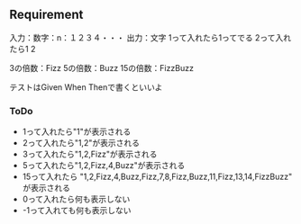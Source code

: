 ## Requirement
入力：数字：n：１２３４・・・
出力：文字
1って入れたら1ってでる
2って入れたら1 2

3の倍数：Fizz
5の倍数：Buzz
15の倍数：FizzBuzz

テストはGiven When Thenで書くといいよ

### ToDo
- 1って入れたら"1"が表示される
- 2って入れたら"1,2"が表示される
- 3って入れたら"1,2,Fizz"が表示される
- 5って入れたら"1,2,Fizz,4,Buzz"が表示される
- 15って入れたら
"1,2,Fizz,4,Buzz,Fizz,7,8,Fizz,Buzz,11,Fizz,13,14,FizzBuzz"
が表示される
- 0って入れたら何も表示しない
- -1って入れても何も表示しない
